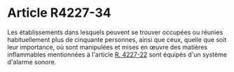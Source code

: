 # Article R4227-34

  
Les établissements dans lesquels peuvent se trouver occupées ou réunies habituellement plus de cinquante personnes, ainsi que ceux, quelle que soit leur importance, où sont manipulées et mises en œuvre des matières inflammables mentionnées à l'article [R. 4227-22][1] sont équipés d'un système d'alarme sonore.

 [1]: /affichCodeArticle.do?cidTexte=LEGITEXT000006072050&idArticle=LEGIARTI000018489115&dateTexte=&categorieLien=cid